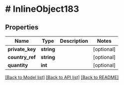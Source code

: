 # # InlineObject183

## Properties

Name | Type | Description | Notes
------------ | ------------- | ------------- | -------------
**private_key** | **string** |  | [optional]
**country_ref** | **string** |  | [optional]
**quantity** | **int** |  | [optional]

[[Back to Model list]](../../README.md#models) [[Back to API list]](../../README.md#endpoints) [[Back to README]](../../README.md)
